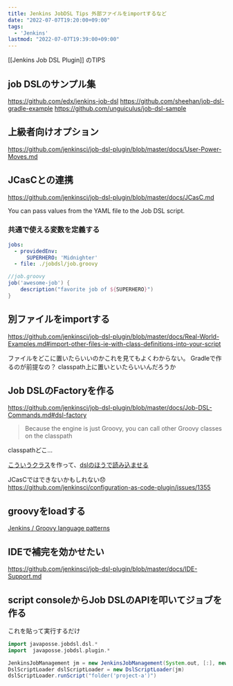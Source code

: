 ```yaml
---
title: Jenkins JobDSL Tips 外部ファイルをimportするなど
date: "2022-07-07T19:20:00+09:00"
tags:
  - 'Jenkins'
lastmod: "2022-07-07T19:39:00+09:00"
---
```



[[Jenkins Job DSL Plugin]] のTIPS

## job DSLのサンプル集

https://github.com/edx/jenkins-job-dsl
https://github.com/sheehan/job-dsl-gradle-example
https://github.com/unguiculus/job-dsl-sample


## 上級者向けオプション

https://github.com/jenkinsci/job-dsl-plugin/blob/master/docs/User-Power-Moves.md


## JCasCとの連携

https://github.com/jenkinsci/job-dsl-plugin/blob/master/docs/JCasC.md

You can pass values from the YAML file to the Job DSL script.

### 共通で使える変数を定義する

```yaml
jobs:
  - providedEnv:
      SUPERHERO: 'Midnighter'
  - file: ./jobdsl/job.groovy
```

```groovy
//job.groovy
job('awesome-job') {
    description("favorite job of ${SUPERHERO}")
}
```


## 別ファイルをimportする

https://github.com/jenkinsci/job-dsl-plugin/blob/master/docs/Real-World-Examples.md#import-other-files-ie-with-class-definitions-into-your-script

ファイルをどこに置いたらいいのかこれを見てもよくわからない。
Gradleで作るのが前提なの？
classpath上に置いといたらいいんだろうか

## Job DSLのFactoryを作る

https://github.com/jenkinsci/job-dsl-plugin/blob/master/docs/Job-DSL-Commands.md#dsl-factory

> Because the engine is just Groovy, you can call other Groovy classes on the classpath

classpathどこ…


[こういうクラス](https://github.com/sheehan/job-dsl-gradle-example/blob/master/src/main/groovy/com/dslexample/builder/GradleCiJobBuilder.groovy)を作って、[dslのほうで読み込ませる](https://github.com/sheehan/job-dsl-gradle-example/blob/master/src/jobs/example7Jobs.groovy)

JCasCではできないかもしれない😞
https://github.com/jenkinsci/configuration-as-code-plugin/issues/1355


## groovyをloadする

[Jenkins / Groovy language patterns](https://gist.github.com/thikade/5e68a99d611510a521ad74d5f9c88a13)


## IDEで補完を効かせたい

https://github.com/jenkinsci/job-dsl-plugin/blob/master/docs/IDE-Support.md


## script consoleからJob DSLのAPIを叩いてジョブを作る

これを貼って実行するだけ

```groovy
import javaposse.jobdsl.dsl.*
import  javaposse.jobdsl.plugin.*

JenkinsJobManagement jm = new JenkinsJobManagement(System.out, [:], new File('.'));
DslScriptLoader dslScriptLoader = new DslScriptLoader(jm)
dslScriptLoader.runScript("folder('project-a')")
```
